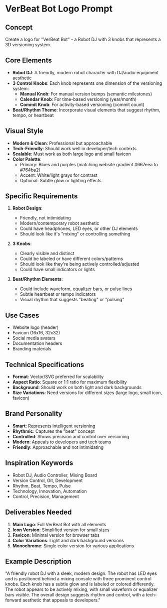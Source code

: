 # VerBeat Bot Logo Prompt

## Concept
Create a logo for "VerBeat Bot" - a Robot DJ with 3 knobs that represents a 3D versioning system.

## Core Elements
- **Robot DJ**: A friendly, modern robot character with DJ/audio equipment aesthetic
- **3 Control Knobs**: Each knob represents one dimension of the versioning system:
  - **Manual Knob**: For manual version bumps (semantic milestones)
  - **Calendar Knob**: For time-based versioning (year/month)
  - **Commit Knob**: For activity-based versioning (commit count)
- **Beat/Rhythm Theme**: Incorporate visual elements that suggest rhythm, tempo, or heartbeat

## Visual Style
- **Modern & Clean**: Professional but approachable
- **Tech-Friendly**: Should work well in developer/tech contexts
- **Scalable**: Must work as both large logo and small favicon
- **Color Palette**: 
  - Primary: Blues and purples (matching website gradient #667eea to #764ba2)
  - Accent: White/light grays for contrast
  - Optional: Subtle glow or lighting effects

## Specific Requirements
1. **Robot Design**: 
   - Friendly, not intimidating
   - Modern/contemporary robot aesthetic
   - Could have headphones, LED eyes, or other DJ elements
   - Should look like it's "mixing" or controlling something

2. **3 Knobs**:
   - Clearly visible and distinct
   - Could be labeled or have different colors/patterns
   - Should look like they're being actively controlled/adjusted
   - Could have small indicators or lights

3. **Beat/Rhythm Elements**:
   - Could include waveform, equalizer bars, or pulse lines
   - Subtle heartbeat or tempo indicators
   - Visual rhythm that suggests "beating" or "pulsing"

## Use Cases
- Website logo (header)
- Favicon (16x16, 32x32)
- Social media avatars
- Documentation headers
- Branding materials

## Technical Specifications
- **Format**: Vector/SVG preferred for scalability
- **Aspect Ratio**: Square or 1:1 ratio for maximum flexibility
- **Background**: Should work on both light and dark backgrounds
- **Size Variations**: Need versions for different sizes (large logo, small icon, favicon)

## Brand Personality
- **Smart**: Represents intelligent versioning
- **Rhythmic**: Captures the "beat" concept
- **Controlled**: Shows precision and control over versioning
- **Modern**: Appeals to developers and tech teams
- **Friendly**: Approachable and not intimidating

## Inspiration Keywords
- Robot DJ, Audio Controller, Mixing Board
- Version Control, Git, Development
- Rhythm, Beat, Tempo, Pulse
- Technology, Innovation, Automation
- Control, Precision, Management

## Deliverables Needed
1. **Main Logo**: Full VerBeat Bot with all elements
2. **Icon Version**: Simplified version for small sizes
3. **Favicon**: Minimal version for browser tabs
4. **Color Variations**: Light and dark background versions
5. **Monochrome**: Single color version for various applications

## Example Description
"A friendly robot DJ with a sleek, modern design. The robot has LED eyes and is positioned behind a mixing console with three prominent control knobs. Each knob has a subtle glow and is labeled or colored differently. The robot appears to be actively mixing, with small waveform or equalizer bars visible. The overall design suggests rhythm and control, with a tech-forward aesthetic that appeals to developers." 